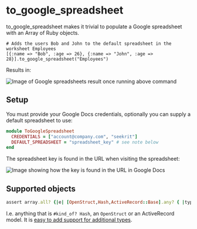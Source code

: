 # to_google_spreadsheet

to_google_spreadsheet makes it trivial to populate a Google spreadsheet with an Array of Ruby objects.

    # Adds the users Bob and John to the default spreadsheet in the worksheet Employees
    [{:name => "Bob", :age => 26}, {:name => "John", :age => 28}].to_google_spreadsheet("Employees")

Results in:

![Image of Google spreadsheets result once running above command](http://f.cl.ly/items/2O3w2k0Y410R3c3r3T1K/Screen%20shot%202011-06-27%20at%209.16.11%20.png)

## Setup

You must provide your Google Docs credentials, optionally you can supply a default spreadsheet to use:
    
```ruby
module ToGoogleSpreadsheet
  CREDENTIALS = ["account@company.com", "seekrit"]
  DEFAULT_SPREADSHEET = "spreadsheet_key" # see note below
end
```

The spreadsheet key is found in the URL when visiting the spreadsheet:

![Image showing how the key is found in the URL in Google Docs](http://f.cl.ly/items/3j2q0S063j3v1I1P3x1p/Screen%20shot%202011-06-27%20at%209.24.56%20.png)

## Supported objects

```ruby
assert array.all? {|e| [OpenStruct,Hash,ActiveRecord::Base].any? { |type| e.kind_of?(type) }}  to a Google spreadsheet
```

I.e. anything that is `#kind_of? Hash`, an `OpenStruct` or an ActiveRecord model. It is [easy to add support for additional types][at].

[at]: https://github.com/firmafon/to_google_spreadsheet/blob/master/lib/to_google_spreadsheet.rb#L46-50

